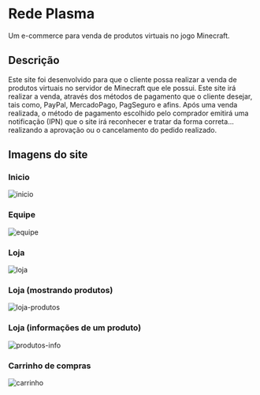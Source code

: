 # Rede Plasma

Um e-commerce para venda de produtos virtuais no jogo Minecraft.

## Descrição

Este site foi desenvolvido para que o cliente possa realizar a venda de produtos virtuais no servidor de Minecraft que ele possui. Este site irá realizar a venda, através dos métodos de pagamento que o cliente desejar, tais como, PayPal, MercadoPago, PagSeguro e afins. Após uma venda realizada, o método de pagamento escolhido pelo comprador emitirá uma notificação (IPN) que o site irá reconhecer e tratar da forma correta... realizando a aprovação ou o cancelamento do pedido realizado.

## Imagens do site

### Inicio

![inicio](https://user-images.githubusercontent.com/59984020/132455501-54281988-45d8-49ae-ba73-2f3a3b93bafe.jpg)

### Equipe

![equipe](https://user-images.githubusercontent.com/59984020/132455509-cef7590a-a763-4728-bd56-ec060940ea5f.jpg)

### Loja

![loja](https://user-images.githubusercontent.com/59984020/132455515-9ec7a802-b6be-4b0a-a8bf-3f9d4b90176d.jpg)

### Loja (mostrando produtos)

![loja-produtos](https://user-images.githubusercontent.com/59984020/132455521-212199dd-7c94-4a81-aaf1-659ce0e95f86.jpg)

### Loja (informações de um produto)

![produtos-info](https://user-images.githubusercontent.com/59984020/132455585-9e1f31ae-7dc9-4ec3-a0ee-57414cb33dcb.jpg)

### Carrinho de compras

![carrinho](https://user-images.githubusercontent.com/59984020/132455534-43f8e9ef-2cda-4366-a489-18a602ac568d.jpg)

